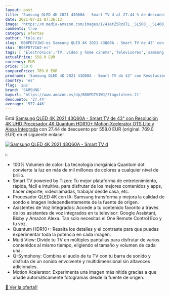 ```yaml
---
layout: post
title: 'Samsung QLED 4K 2021 43Q60A - Smart TV d al 27.44 % de descuento'
date: 2021-07-22 07:36:13
image: 'https://m.media-amazon.com/images/I/41etZ5RzXlL._SL500_._SL400_.jpg'
comments: true
category: ofertas
author: 'tole.es'
slug: 'B08PD7V1WJ-es Samsung QLED 4K 2021 43Q60A - Smart TV de 43" con...'
sku: 'B08PD7V1WJ-es'
tags: [ 'Electrónica','TV, vídeo y home cinema','Televisores','samsung','smart','tv', ]
actualPrice: 558.0 EUR
currency: EUR
price: 558.0
comparePrice: 769.0 EUR
prodname: 'Samsung QLED 4K 2021 43Q60A - Smart TV de 43" con Resolución 4K UHD  Procesador 4K  Quantum HDR10+  Motion Xcelerator  OTS Lite y Alexa Integrada'
country: 'es'
flag: '🇪🇸'
brand: 'SAMSUNG'
buyurl: 'https://www.amazon.es/dp/B08PD7V1WJ/?tag=tolees-21'
descuento: '27.44'
average: '577.446'
---
```


Está [Samsung QLED 4K 2021 43Q60A - Smart TV de 43" con Resolución 4K UHD  Procesador 4K  Quantum HDR10+  Motion Xcelerator  OTS Lite y Alexa Integrada](https://www.amazon.es/dp/B08PD7V1WJ/?tag=tolees-21) con 27.44 de descuento por 558.0 EUR (original: 769.0 EUR) en el siguiente enlace!

[![Samsung QLED 4K 2021 43Q60A - Smart TV d](https://m.media-amazon.com/images/I/41etZ5RzXlL._SL500_._SL400_.jpg)](https://www.amazon.es/dp/B08PD7V1WJ/?tag=tolees-21)

ℹ️:

- 100% Volumen de color: La tecnología inorgánica Quantum dot convierte la luz en más de mil millones de colores a cualquier nivel de brillo.
- Smart TV powered by Tizen: Tu mejor plataforma de entretenimiento, rápida, fácil e intuitiva, para disfrutar de los mejores contenidos y apps, hacer deporte, videollamadas, trabajar desde casa, etc.
- Procesador QLED 4K con IA: Samsung transforma y mejora la calidad de sondo e imagen independientemente de la fuente de origen.
- Asistentes de Voz Integrados: Accede a tu contenido favorito a través de los asistentes de voz integrados en tu televisor: Google Assistant, Bixby y Amazon Alexa. Tan solo necesitas el One Remote Control Eco y tu voz.
- Quantum HDR10+: Resalta los detalles y el contraste para que puedas experimentar toda la potencia en cada imagen.
- Multi View: Divide tu TV en múltiples pantallas para disfrutar de varios contenidos al mismo tiempo, eligiendo el tamaño y volumen de cada una.
- Q-Symphony: Combina el audio de tu TV con tu barra de sonido y disfruta de un sonido envolvente y multidimensional sin altavoces adicionales.
- Motion Xcelerator: Experimenta una imagen más nítida gracias a que añade automáticamente fotogramas desde la fuente de origen.

[🛒 Ver la oferta!!](https://www.amazon.es/dp/B08PD7V1WJ/?tag=tolees-21)
